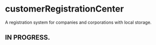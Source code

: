 # customerRegistrationCenter
 A registration system for companies and corporations with local storage.
<h2>IN PROGRESS.<h2>
<!-- IN TEST-->
